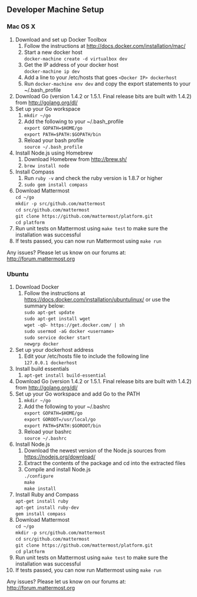 Developer Machine Setup
-----------------------------

### Mac OS X ###

1. Download and set up Docker Toolbox
	1. Follow the instructions at http://docs.docker.com/installation/mac/
	2. Start a new docker host  
		`docker-machine create -d virtualbox dev`
	2. Get the IP address of your docker host  
		`docker-machine ip dev`
	3. Add a line to your /etc/hosts that goes `<Docker IP> dockerhost`
	4. Run `docker-machine env dev` and copy the export statements to your ~/.bash_profile
2. Download Go (version 1.4.2 or 1.5.1. Final release bits are built with 1.4.2) from http://golang.org/dl/
3. Set up your Go workspace
	1. `mkdir ~/go`
	2. Add the following to your ~/.bash_profile  
		`export GOPATH=$HOME/go`  
		`export PATH=$PATH:$GOPATH/bin`
	3. Reload your bash profile  
		`source ~/.bash_profile`
4. Install Node.js using Homebrew
	1. Download Homebrew from http://brew.sh/
	2. `brew install node`
5. Install Compass
	1. Run `ruby -v` and check the ruby version is 1.8.7 or higher
	2. `sudo gem install compass`
6. Download Mattermost  
	`cd ~/go`  
	`mkdir -p src/github.com/mattermost`  
	`cd src/github.com/mattermost`  
	`git clone https://github.com/mattermost/platform.git`  
	`cd platform`
7. Run unit tests on Mattermost using `make test` to make sure the installation was successful
8. If tests passed, you can now run Mattermost using `make run`

Any issues? Please let us know on our forums at: http://forum.mattermost.org

### Ubuntu ###

1. Download Docker
	1. Follow the instructions at https://docs.docker.com/installation/ubuntulinux/ or use the summary below:  
		`sudo apt-get update`  
		`sudo apt-get install wget`  
		`wget -qO- https://get.docker.com/ | sh`  
		`sudo usermod -aG docker <username>`  
		`sudo service docker start`  
		`newgrp docker`
2. Set up your dockerhost address
	1. Edit your /etc/hosts file to include the following line  
		`127.0.0.1 dockerhost`
3. Install build essentials
	1. `apt-get install build-essential`
4. Download Go (version 1.4.2 or 1.5.1. Final release bits are built with 1.4.2) from http://golang.org/dl/
5. Set up your Go workspace and add Go to the PATH
	1. `mkdir ~/go`
	2. Add the following to your ~/.bashrc  
		`export GOPATH=$HOME/go`  
		`export GOROOT=/usr/local/go`  
		`export PATH=$PATH:$GOROOT/bin`
	3. Reload your bashrc  
		`source ~/.bashrc`
6. Install Node.js
	1. Download the newest version of the Node.js sources from https://nodejs.org/download/
	2. Extract the contents of the package and cd into the extracted files
	3. Compile and install Node.js  
		`./configure`  
		`make`  
		`make install`
7. Install Ruby and Compass  
	`apt-get install ruby`  
	`apt-get install ruby-dev`  
	`gem install compass`
8. Download Mattermost  
	`cd ~/go`  
	`mkdir -p src/github.com/mattermost`  
	`cd src/github.com/mattermost`  
	`git clone https://github.com/mattermost/platform.git`  
	`cd platform`
9. Run unit tests on Mattermost using `make test` to make sure the installation was successful
10. If tests passed, you can now run Mattermost using `make run`

Any issues? Please let us know on our forums at: http://forum.mattermost.org
